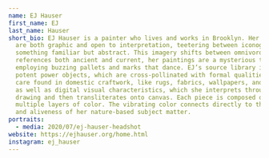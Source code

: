 ```yaml
---
name: EJ Hauser
first_name: EJ
last_name: Hauser
short_bio: EJ Hauser is a painter who lives and works in Brooklyn. Her paintings
  are both graphic and open to interpretation, teetering between iconography and
  something familiar but abstract. This imagery shifts between omnivorous
  references both ancient and current, her paintings are a mysterious talisman,
  employing buzzing pallets and marks that dance. EJ’s source library includes
  potent power objects, which are cross-pollinated with formal qualities and
  care found in domestic craftwork, like rugs, fabrics, wallpapers, and mosaics,
  as well as digital visual characteristics, which she interprets through
  drawing and then transliterates onto canvas. Each piece is composed of
  multiple layers of color. The vibrating color connects directly to the energy
  and aliveness of her nature-based subject matter.
portraits:
  - media: 2020/07/ej-hauser-headshot
website: https://ejhauser.org/home.html
instagram: ej_hauser
---
```


